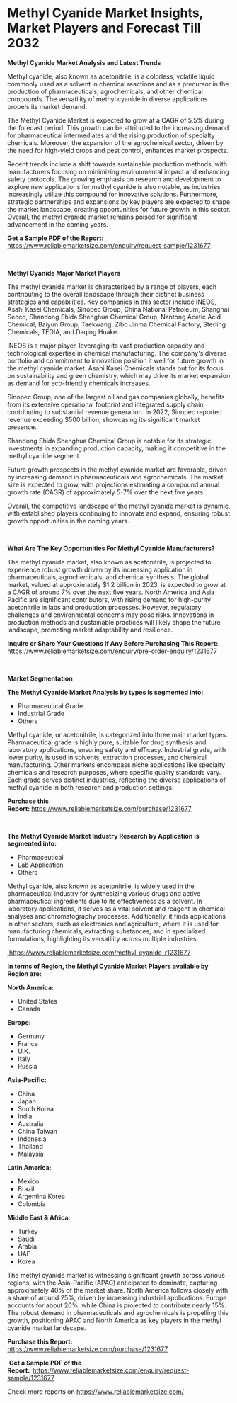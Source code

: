 <p><h1>Methyl Cyanide Market Insights, Market Players and Forecast Till 2032</h1></p><p><strong>Methyl Cyanide Market Analysis and Latest Trends</strong></p>
<p><p>Methyl cyanide, also known as acetonitrile, is a colorless, volatile liquid commonly used as a solvent in chemical reactions and as a precursor in the production of pharmaceuticals, agrochemicals, and other chemical compounds. The versatility of methyl cyanide in diverse applications propels its market demand. </p><p>The Methyl Cyanide Market is expected to grow at a CAGR of 5.5% during the forecast period. This growth can be attributed to the increasing demand for pharmaceutical intermediates and the rising production of specialty chemicals. Moreover, the expansion of the agrochemical sector, driven by the need for high-yield crops and pest control, enhances market prospects.</p><p>Recent trends include a shift towards sustainable production methods, with manufacturers focusing on minimizing environmental impact and enhancing safety protocols. The growing emphasis on research and development to explore new applications for methyl cyanide is also notable, as industries increasingly utilize this compound for innovative solutions. Furthermore, strategic partnerships and expansions by key players are expected to shape the market landscape, creating opportunities for future growth in this sector. Overall, the methyl cyanide market remains poised for significant advancement in the coming years.</p></p>
<p><strong>Get a Sample PDF of the Report:&nbsp;</strong> <a href="https://www.reliablemarketsize.com/enquiry/request-sample/1231677?utm_campaign=2192&utm_medium=2&utm_source=Github&utm_content=ia&utm_term=06022025&utm_id=methyl-cyanide">https://www.reliablemarketsize.com/enquiry/request-sample/1231677</a></p>
<p>&nbsp;</p>
<p><strong>Methyl Cyanide Major Market Players</strong></p>
<p><p>The methyl cyanide market is characterized by a range of players, each contributing to the overall landscape through their distinct business strategies and capabilities. Key companies in this sector include INEOS, Asahi Kasei Chemicals, Sinopec Group, China National Petroleum, Shanghai Secco, Shandong Shida Shenghua Chemical Group, Nantong Acetic Acid Chemical, Baiyun Group, Taekwang, Zibo Jinma Chemical Factory, Sterling Chemicals, TEDIA, and Daqing Huake.</p><p>INEOS is a major player, leveraging its vast production capacity and technological expertise in chemical manufacturing. The company's diverse portfolio and commitment to innovation position it well for future growth in the methyl cyanide market. Asahi Kasei Chemicals stands out for its focus on sustainability and green chemistry, which may drive its market expansion as demand for eco-friendly chemicals increases.</p><p>Sinopec Group, one of the largest oil and gas companies globally, benefits from its extensive operational footprint and integrated supply chain, contributing to substantial revenue generation. In 2022, Sinopec reported revenue exceeding $500 billion, showcasing its significant market presence.</p><p>Shandong Shida Shenghua Chemical Group is notable for its strategic investments in expanding production capacity, making it competitive in the methyl cyanide segment.</p><p>Future growth prospects in the methyl cyanide market are favorable, driven by increasing demand in pharmaceuticals and agrochemicals. The market size is expected to grow, with projections estimating a compound annual growth rate (CAGR) of approximately 5-7% over the next five years.</p><p>Overall, the competitive landscape of the methyl cyanide market is dynamic, with established players continuing to innovate and expand, ensuring robust growth opportunities in the coming years.</p></p>
<p>&nbsp;</p>
<p><strong>What Are The Key Opportunities For Methyl Cyanide Manufacturers?</strong></p>
<p><p>The methyl cyanide market, also known as acetonitrile, is projected to experience robust growth driven by its increasing application in pharmaceuticals, agrochemicals, and chemical synthesis. The global market, valued at approximately $1.2 billion in 2023, is expected to grow at a CAGR of around 7% over the next five years. North America and Asia Pacific are significant contributors, with rising demand for high-purity acetonitrile in labs and production processes. However, regulatory challenges and environmental concerns may pose risks. Innovations in production methods and sustainable practices will likely shape the future landscape, promoting market adaptability and resilience.</p></p>
<p><strong>Inquire or Share Your Questions If Any Before Purchasing This Report:</strong> <a href="https://www.reliablemarketsize.com/enquiry/pre-order-enquiry/1231677?utm_campaign=2192&utm_medium=2&utm_source=Github&utm_content=ia&utm_term=06022025&utm_id=methyl-cyanide">https://www.reliablemarketsize.com/enquiry/pre-order-enquiry/1231677</a></p>
<p>&nbsp;</p>
<p><strong>Market Segmentation</strong></p>
<p><strong>The Methyl Cyanide Market Analysis by types is segmented into:</strong></p>
<p><ul><li>Pharmaceutical Grade</li><li>Industrial Grade</li><li>Others</li></ul></p>
<p><p>Methyl cyanide, or acetonitrile, is categorized into three main market types. Pharmaceutical grade is highly pure, suitable for drug synthesis and laboratory applications, ensuring safety and efficacy. Industrial grade, with lower purity, is used in solvents, extraction processes, and chemical manufacturing. Other markets encompass niche applications like specialty chemicals and research purposes, where specific quality standards vary. Each grade serves distinct industries, reflecting the diverse applications of methyl cyanide in both research and production settings.</p></p>
<p><strong>Purchase this Report:&nbsp;</strong><a href="https://www.reliablemarketsize.com/purchase/1231677?utm_campaign=2192&utm_medium=2&utm_source=Github&utm_content=ia&utm_term=06022025&utm_id=methyl-cyanide">https://www.reliablemarketsize.com/purchase/1231677</a></p>
<p>&nbsp;</p>
<p><strong>The Methyl Cyanide Market Industry Research by Application is segmented into:</strong></p>
<p><ul><li>Pharmaceutical</li><li>Lab Application</li><li>Others</li></ul></p>
<p><p>Methyl cyanide, also known as acetonitrile, is widely used in the pharmaceutical industry for synthesizing various drugs and active pharmaceutical ingredients due to its effectiveness as a solvent. In laboratory applications, it serves as a vital solvent and reagent in chemical analyses and chromatography processes. Additionally, it finds applications in other sectors, such as electronics and agriculture, where it is used for manufacturing chemicals, extracting substances, and in specialized formulations, highlighting its versatility across multiple industries.</p></p>
<p><a href="https://www.reliablemarketsize.com/methyl-cyanide-r1231677?utm_campaign=2192&utm_medium=2&utm_source=Github&utm_content=ia&utm_term=06022025&utm_id=methyl-cyanide">&nbsp;https://www.reliablemarketsize.com/methyl-cyanide-r1231677</a></p>
<p><strong>In terms of Region, the Methyl Cyanide Market Players available by Region are:</strong></p>
<p>
    <p> <strong> North America: </strong>
        <ul>
            <li>United States</li>
            <li>Canada</li>
        </ul>
        </p> 
    <p> <strong> Europe: </strong>
        <ul>
            <li>Germany</li>
            <li>France</li>
            <li>U.K.</li>
            <li>Italy</li>
            <li>Russia</li>
        </ul>
        </p> 
    <p> <strong> Asia-Pacific: </strong>
        <ul>
            <li>China</li>
            <li>Japan</li>
            <li>South Korea</li>
            <li>India</li>
            <li>Australia</li>
            <li>China Taiwan</li>
            <li>Indonesia</li>
            <li>Thailand</li>
            <li>Malaysia</li>
        </ul>
        </p> 
    <p> <strong> Latin America: </strong>
        <ul>
            <li>Mexico</li>
            <li>Brazil</li>
            <li>Argentina Korea</li>
            <li>Colombia</li>
        </ul>
        </p> 
    <p> <strong> Middle East & Africa: </strong>
        <ul>
            <li>Turkey</li>
            <li>Saudi</li>
            <li>Arabia</li>
            <li>UAE</li>
            <li>Korea</li>
        </ul>
    </p>
    </p>
<p><p>The methyl cyanide market is witnessing significant growth across various regions, with the Asia-Pacific (APAC) anticipated to dominate, capturing approximately 40% of the market share. North America follows closely with a share of around 25%, driven by increasing industrial applications. Europe accounts for about 20%, while China is projected to contribute nearly 15%. The robust demand in pharmaceuticals and agrochemicals is propelling this growth, positioning APAC and North America as key players in the methyl cyanide market landscape.</p></p>
<p><strong>Purchase this Report: </strong><a href="https://www.reliablemarketsize.com/purchase/1231677?utm_campaign=2192&utm_medium=2&utm_source=Github&utm_content=ia&utm_term=06022025&utm_id=methyl-cyanide">https://www.reliablemarketsize.com/purchase/1231677</a></p>
<p>&nbsp;<strong>Get a Sample PDF of the Report:&nbsp;&nbsp;</strong><a href="https://www.reliablemarketsize.com/enquiry/request-sample/1231677?utm_campaign=2192&utm_medium=2&utm_source=Github&utm_content=ia&utm_term=06022025&utm_id=methyl-cyanide">https://www.reliablemarketsize.com/enquiry/request-sample/1231677</a></p>
<p><strong></strong></p>
<p>Check more reports on <a href="https://www.reliablemarketsize.com/?utm_campaign=2192&utm_medium=2&utm_source=Github&utm_content=ia&utm_term=06022025&utm_id=methyl-cyanide">https://www.reliablemarketsize.com/</a></p>